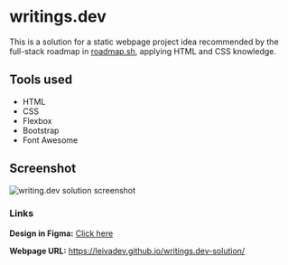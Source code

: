 # writings.dev

This is a solution for a static webpage project idea recommended by the full-stack roadmap in [roadmap.sh](https://roadmap.sh), applying HTML and CSS knowledge.

## Tools used

- HTML
- CSS
- Flexbox
- Bootstrap
- Font Awesome

## Screenshot

<img src='luislev_github.jpg' alt='writing.dev solution screenshot'/>

### Links

**Design in Figma:** [Click here](https://www.figma.com/file/nh0V05z3NB87ue9v5PcO3R/writings.dev?type=design&node-id=0%3A1&mode=design&t=VKKT95jDvIG2YV4K-1)

**Webpage URL:** https://leivadev.github.io/writings.dev-solution/
